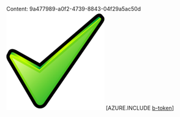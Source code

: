 Content: 9a477989-a0f2-4739-8843-04f29a5ac50d![image](78747a7f-f93e-4044-b08a-b045a7626210.png)
[AZURE.INCLUDE [b-token](6930a0c6-8e00-45a5-b846-e9539756b033.md)]
